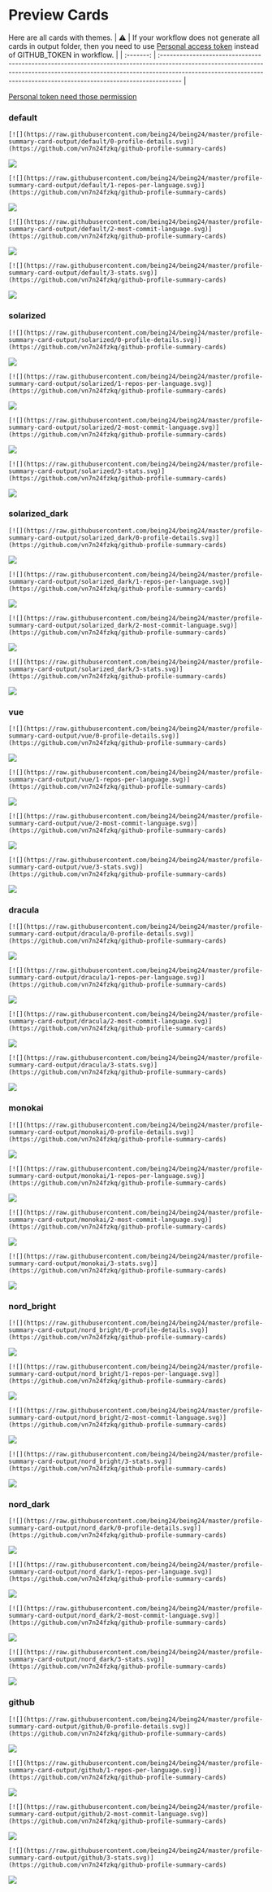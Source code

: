 
# Preview Cards

Here are all cards with themes.
| :warning: | If your workflow does not generate all cards in output folder, then you need to use [Personal access token](https://docs.github.com/en/actions/configuring-and-managing-workflows/creating-and-storing-encrypted-secrets) instead of GITHUB_TOKEN in workflow. |
| :-------: | :------------------------------------------------------------------------------------------------------------------------------------------------------------------------------------------------------------------------------------------------ |

[Personal token need those permission](https://github.com/vn7n24fzkq/github-profile-summary-cards/wiki/Personal-access-token-permissions)


### default


```
[![](https://raw.githubusercontent.com/being24/being24/master/profile-summary-card-output/default/0-profile-details.svg)](https://github.com/vn7n24fzkq/github-profile-summary-cards)
```
![](https://raw.githubusercontent.com/being24/being24/master/profile-summary-card-output/default/0-profile-details.svg)


```
[![](https://raw.githubusercontent.com/being24/being24/master/profile-summary-card-output/default/1-repos-per-language.svg)](https://github.com/vn7n24fzkq/github-profile-summary-cards)
```
![](https://raw.githubusercontent.com/being24/being24/master/profile-summary-card-output/default/1-repos-per-language.svg)


```
[![](https://raw.githubusercontent.com/being24/being24/master/profile-summary-card-output/default/2-most-commit-language.svg)](https://github.com/vn7n24fzkq/github-profile-summary-cards)
```
![](https://raw.githubusercontent.com/being24/being24/master/profile-summary-card-output/default/2-most-commit-language.svg)


```
[![](https://raw.githubusercontent.com/being24/being24/master/profile-summary-card-output/default/3-stats.svg)](https://github.com/vn7n24fzkq/github-profile-summary-cards)
```
![](https://raw.githubusercontent.com/being24/being24/master/profile-summary-card-output/default/3-stats.svg)


### solarized


```
[![](https://raw.githubusercontent.com/being24/being24/master/profile-summary-card-output/solarized/0-profile-details.svg)](https://github.com/vn7n24fzkq/github-profile-summary-cards)
```
![](https://raw.githubusercontent.com/being24/being24/master/profile-summary-card-output/solarized/0-profile-details.svg)


```
[![](https://raw.githubusercontent.com/being24/being24/master/profile-summary-card-output/solarized/1-repos-per-language.svg)](https://github.com/vn7n24fzkq/github-profile-summary-cards)
```
![](https://raw.githubusercontent.com/being24/being24/master/profile-summary-card-output/solarized/1-repos-per-language.svg)


```
[![](https://raw.githubusercontent.com/being24/being24/master/profile-summary-card-output/solarized/2-most-commit-language.svg)](https://github.com/vn7n24fzkq/github-profile-summary-cards)
```
![](https://raw.githubusercontent.com/being24/being24/master/profile-summary-card-output/solarized/2-most-commit-language.svg)


```
[![](https://raw.githubusercontent.com/being24/being24/master/profile-summary-card-output/solarized/3-stats.svg)](https://github.com/vn7n24fzkq/github-profile-summary-cards)
```
![](https://raw.githubusercontent.com/being24/being24/master/profile-summary-card-output/solarized/3-stats.svg)


### solarized_dark


```
[![](https://raw.githubusercontent.com/being24/being24/master/profile-summary-card-output/solarized_dark/0-profile-details.svg)](https://github.com/vn7n24fzkq/github-profile-summary-cards)
```
![](https://raw.githubusercontent.com/being24/being24/master/profile-summary-card-output/solarized_dark/0-profile-details.svg)


```
[![](https://raw.githubusercontent.com/being24/being24/master/profile-summary-card-output/solarized_dark/1-repos-per-language.svg)](https://github.com/vn7n24fzkq/github-profile-summary-cards)
```
![](https://raw.githubusercontent.com/being24/being24/master/profile-summary-card-output/solarized_dark/1-repos-per-language.svg)


```
[![](https://raw.githubusercontent.com/being24/being24/master/profile-summary-card-output/solarized_dark/2-most-commit-language.svg)](https://github.com/vn7n24fzkq/github-profile-summary-cards)
```
![](https://raw.githubusercontent.com/being24/being24/master/profile-summary-card-output/solarized_dark/2-most-commit-language.svg)


```
[![](https://raw.githubusercontent.com/being24/being24/master/profile-summary-card-output/solarized_dark/3-stats.svg)](https://github.com/vn7n24fzkq/github-profile-summary-cards)
```
![](https://raw.githubusercontent.com/being24/being24/master/profile-summary-card-output/solarized_dark/3-stats.svg)


### vue


```
[![](https://raw.githubusercontent.com/being24/being24/master/profile-summary-card-output/vue/0-profile-details.svg)](https://github.com/vn7n24fzkq/github-profile-summary-cards)
```
![](https://raw.githubusercontent.com/being24/being24/master/profile-summary-card-output/vue/0-profile-details.svg)


```
[![](https://raw.githubusercontent.com/being24/being24/master/profile-summary-card-output/vue/1-repos-per-language.svg)](https://github.com/vn7n24fzkq/github-profile-summary-cards)
```
![](https://raw.githubusercontent.com/being24/being24/master/profile-summary-card-output/vue/1-repos-per-language.svg)


```
[![](https://raw.githubusercontent.com/being24/being24/master/profile-summary-card-output/vue/2-most-commit-language.svg)](https://github.com/vn7n24fzkq/github-profile-summary-cards)
```
![](https://raw.githubusercontent.com/being24/being24/master/profile-summary-card-output/vue/2-most-commit-language.svg)


```
[![](https://raw.githubusercontent.com/being24/being24/master/profile-summary-card-output/vue/3-stats.svg)](https://github.com/vn7n24fzkq/github-profile-summary-cards)
```
![](https://raw.githubusercontent.com/being24/being24/master/profile-summary-card-output/vue/3-stats.svg)


### dracula


```
[![](https://raw.githubusercontent.com/being24/being24/master/profile-summary-card-output/dracula/0-profile-details.svg)](https://github.com/vn7n24fzkq/github-profile-summary-cards)
```
![](https://raw.githubusercontent.com/being24/being24/master/profile-summary-card-output/dracula/0-profile-details.svg)


```
[![](https://raw.githubusercontent.com/being24/being24/master/profile-summary-card-output/dracula/1-repos-per-language.svg)](https://github.com/vn7n24fzkq/github-profile-summary-cards)
```
![](https://raw.githubusercontent.com/being24/being24/master/profile-summary-card-output/dracula/1-repos-per-language.svg)


```
[![](https://raw.githubusercontent.com/being24/being24/master/profile-summary-card-output/dracula/2-most-commit-language.svg)](https://github.com/vn7n24fzkq/github-profile-summary-cards)
```
![](https://raw.githubusercontent.com/being24/being24/master/profile-summary-card-output/dracula/2-most-commit-language.svg)


```
[![](https://raw.githubusercontent.com/being24/being24/master/profile-summary-card-output/dracula/3-stats.svg)](https://github.com/vn7n24fzkq/github-profile-summary-cards)
```
![](https://raw.githubusercontent.com/being24/being24/master/profile-summary-card-output/dracula/3-stats.svg)


### monokai


```
[![](https://raw.githubusercontent.com/being24/being24/master/profile-summary-card-output/monokai/0-profile-details.svg)](https://github.com/vn7n24fzkq/github-profile-summary-cards)
```
![](https://raw.githubusercontent.com/being24/being24/master/profile-summary-card-output/monokai/0-profile-details.svg)


```
[![](https://raw.githubusercontent.com/being24/being24/master/profile-summary-card-output/monokai/1-repos-per-language.svg)](https://github.com/vn7n24fzkq/github-profile-summary-cards)
```
![](https://raw.githubusercontent.com/being24/being24/master/profile-summary-card-output/monokai/1-repos-per-language.svg)


```
[![](https://raw.githubusercontent.com/being24/being24/master/profile-summary-card-output/monokai/2-most-commit-language.svg)](https://github.com/vn7n24fzkq/github-profile-summary-cards)
```
![](https://raw.githubusercontent.com/being24/being24/master/profile-summary-card-output/monokai/2-most-commit-language.svg)


```
[![](https://raw.githubusercontent.com/being24/being24/master/profile-summary-card-output/monokai/3-stats.svg)](https://github.com/vn7n24fzkq/github-profile-summary-cards)
```
![](https://raw.githubusercontent.com/being24/being24/master/profile-summary-card-output/monokai/3-stats.svg)


### nord_bright


```
[![](https://raw.githubusercontent.com/being24/being24/master/profile-summary-card-output/nord_bright/0-profile-details.svg)](https://github.com/vn7n24fzkq/github-profile-summary-cards)
```
![](https://raw.githubusercontent.com/being24/being24/master/profile-summary-card-output/nord_bright/0-profile-details.svg)


```
[![](https://raw.githubusercontent.com/being24/being24/master/profile-summary-card-output/nord_bright/1-repos-per-language.svg)](https://github.com/vn7n24fzkq/github-profile-summary-cards)
```
![](https://raw.githubusercontent.com/being24/being24/master/profile-summary-card-output/nord_bright/1-repos-per-language.svg)


```
[![](https://raw.githubusercontent.com/being24/being24/master/profile-summary-card-output/nord_bright/2-most-commit-language.svg)](https://github.com/vn7n24fzkq/github-profile-summary-cards)
```
![](https://raw.githubusercontent.com/being24/being24/master/profile-summary-card-output/nord_bright/2-most-commit-language.svg)


```
[![](https://raw.githubusercontent.com/being24/being24/master/profile-summary-card-output/nord_bright/3-stats.svg)](https://github.com/vn7n24fzkq/github-profile-summary-cards)
```
![](https://raw.githubusercontent.com/being24/being24/master/profile-summary-card-output/nord_bright/3-stats.svg)


### nord_dark


```
[![](https://raw.githubusercontent.com/being24/being24/master/profile-summary-card-output/nord_dark/0-profile-details.svg)](https://github.com/vn7n24fzkq/github-profile-summary-cards)
```
![](https://raw.githubusercontent.com/being24/being24/master/profile-summary-card-output/nord_dark/0-profile-details.svg)


```
[![](https://raw.githubusercontent.com/being24/being24/master/profile-summary-card-output/nord_dark/1-repos-per-language.svg)](https://github.com/vn7n24fzkq/github-profile-summary-cards)
```
![](https://raw.githubusercontent.com/being24/being24/master/profile-summary-card-output/nord_dark/1-repos-per-language.svg)


```
[![](https://raw.githubusercontent.com/being24/being24/master/profile-summary-card-output/nord_dark/2-most-commit-language.svg)](https://github.com/vn7n24fzkq/github-profile-summary-cards)
```
![](https://raw.githubusercontent.com/being24/being24/master/profile-summary-card-output/nord_dark/2-most-commit-language.svg)


```
[![](https://raw.githubusercontent.com/being24/being24/master/profile-summary-card-output/nord_dark/3-stats.svg)](https://github.com/vn7n24fzkq/github-profile-summary-cards)
```
![](https://raw.githubusercontent.com/being24/being24/master/profile-summary-card-output/nord_dark/3-stats.svg)


### github


```
[![](https://raw.githubusercontent.com/being24/being24/master/profile-summary-card-output/github/0-profile-details.svg)](https://github.com/vn7n24fzkq/github-profile-summary-cards)
```
![](https://raw.githubusercontent.com/being24/being24/master/profile-summary-card-output/github/0-profile-details.svg)


```
[![](https://raw.githubusercontent.com/being24/being24/master/profile-summary-card-output/github/1-repos-per-language.svg)](https://github.com/vn7n24fzkq/github-profile-summary-cards)
```
![](https://raw.githubusercontent.com/being24/being24/master/profile-summary-card-output/github/1-repos-per-language.svg)


```
[![](https://raw.githubusercontent.com/being24/being24/master/profile-summary-card-output/github/2-most-commit-language.svg)](https://github.com/vn7n24fzkq/github-profile-summary-cards)
```
![](https://raw.githubusercontent.com/being24/being24/master/profile-summary-card-output/github/2-most-commit-language.svg)


```
[![](https://raw.githubusercontent.com/being24/being24/master/profile-summary-card-output/github/3-stats.svg)](https://github.com/vn7n24fzkq/github-profile-summary-cards)
```
![](https://raw.githubusercontent.com/being24/being24/master/profile-summary-card-output/github/3-stats.svg)

